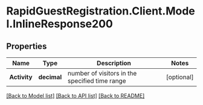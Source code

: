 # RapidGuestRegistration.Client.Model.InlineResponse200

## Properties

Name | Type | Description | Notes
------------ | ------------- | ------------- | -------------
**Activity** | **decimal** | number of visitors in the specified time range | [optional] 

[[Back to Model list]](../README.md#documentation-for-models) [[Back to API list]](../README.md#documentation-for-api-endpoints) [[Back to README]](../README.md)

